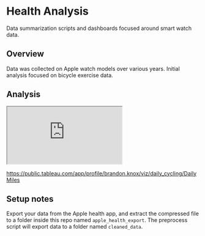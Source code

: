 # Health Analysis
Data summarization scripts and dashboards focused around smart watch data.

## Overview
Data was collected on Apple watch models over various years. Initial analysis focused on bicycle exercise data.

## Analysis
<iframe src="https://bkdevart.github.io/health_data/"></iframe>

https://public.tableau.com/app/profile/brandon.knox/viz/daily_cycling/DailyMiles

## Setup notes

Export your data from the Apple health app, and extract the compressed file to a folder inside this repo named `apple_health_export`. The preprocess script will export data to a folder named `cleaned_data`.